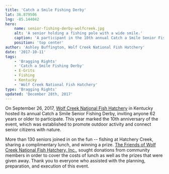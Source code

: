 ```yaml
---
title: 'Catch a Smile Fishing Derby'
lat: 36.879506
lng: -85.144042
hero:
    name: senior-fishing-derby-wolfcreek.jpg
    alt: 'A senior holding a fishing pole with a wide smile.'
    caption: 'A participant in the 10th annual Catch a Smile Senior Fishing Derby shows off his catch and his smile.  Photo by Ashley Buffington USFWS.'
    position: 'top center'
author: 'Ashley Buffington, Wolf Creek National Fish Hatchery'
date: '2017-10-11'
tags:
    - 'Bragging Rights'
    - 'Catch a Smile Fishing Derby'
    - E-Grits
    - Fishing
    - Kentucky
    - 'Wolf Creek National Fish Hatchery'
type: 'Bragging Rights'
updated: 'December 28th, 2017'
---
```


On September 26, 2017, [Wolf Creek National Fish Hatchery](https://www.fws.gov/wolfcreek/) in Kentucky hosted its annual Catch a Smile Senior Fishing Derby, inviting anyone 62 years or older to participate. This year marked the 10th anniversary of the event, which was  established to promote outdoor activity and connect senior citizens with nature.

More than 130 seniors joined in on the fun -- fishing at Hatchery Creek, sharing  a complimentary lunch, and winning a prize. [The Friends of Wolf Creek National Fish Hatchery, Inc.](https://www.friendsofwolfcreeknfh.com/), sought donations from community members in order to cover the costs of lunch as well as the prizes that were given away. Thank you to everyone who assisted with the planning, preparation, and execution of this event.
